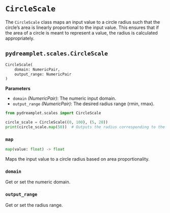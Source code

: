 # `CircleScale`

The `CircleScale` class maps an input value to a circle radius such that the circle’s area is linearly proportional to the input value. This ensures that if the area of a circle is meant to represent a value, the radius is calculated appropriately.

## <span class=class></span>`pydreamplet.scales.CircleScale`

<!--skip-->
```py
CircleScale(
    domain: NumericPair,
    output_range: NumericPair
)
```

<span class="param">**Parameters**</span>

- `domain` *(NumericPair)*: The numeric input domain.
- `output_range` *(NumericPair)*: The desired radius range (rmin, rmax).


```py
from pydreamplet.scales import CircleScale

circle_scale = CircleScale((0, 100), (5, 20))
print(circle_scale.map(50))  # Outputs the radius corresponding to the value 50
```

### <span class="meth"></span>`map`

<!--skip-->
```py
map(value: float) -> float
```

Maps the input value to a circle radius based on area proportionality.

### <span class="prop"></span>`domain`

Get or set the numeric domain.

### <span class="prop"></span>`output_range`

Get or set the radius range.
